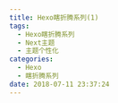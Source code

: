 ```yaml
---
title: Hexo瞎折腾系列(1)
tags:
  - Hexo瞎折腾系列
  - Next主题
  - 主题个性化
categories:
  - Hexo
  - 瞎折腾系列
date: 2018-07-11 23:37:24
---
```

